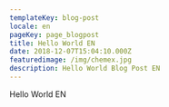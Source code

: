 ```yaml
---
templateKey: blog-post
locale: en
pageKey: page_blogpost
title: Hello World EN
date: 2018-12-07T15:04:10.000Z
featuredimage: /img/chemex.jpg
description: Hello World Blog Post EN
---
```


Hello World EN
